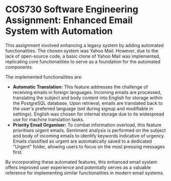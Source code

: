 # COS730 Software Engineering Assignment: Enhanced Email System with Automation

This assignment involved enhancing a legacy system by adding automated functionalities. The chosen system was Yahoo Mail. However, due to the lack of open-source code, a basic clone of Yahoo Mail was implemented, replicating core functionalities to serve as a foundation for the automated components.

The implemented functionalities are:

  * **Automatic Translation:** This feature addresses the challenge of receiving emails in foreign languages. Incoming emails are processed, translating the subject and body content into English for storage within the PostgreSQL database. Upon retrieval, emails are translated back to the user's preferred language (set during signup and modifiable in settings). English was chosen for internal storage due to its widespread use for machine translation tasks.
  * **Priority Email Organiser:** To combat information overload, this feature prioritises urgent emails. Sentiment analysis is performed on the subject and body of incoming emails to identify keywords indicative of urgency. Emails classified as urgent are automatically saved to a dedicated "Urgent" folder, allowing users to focus on the most pressing messages first.

By incorporating these automated features, this enhanced email system offers improved user experience and potentially serves as a valuable reference for implementing similar functionalities in modern email systems.

